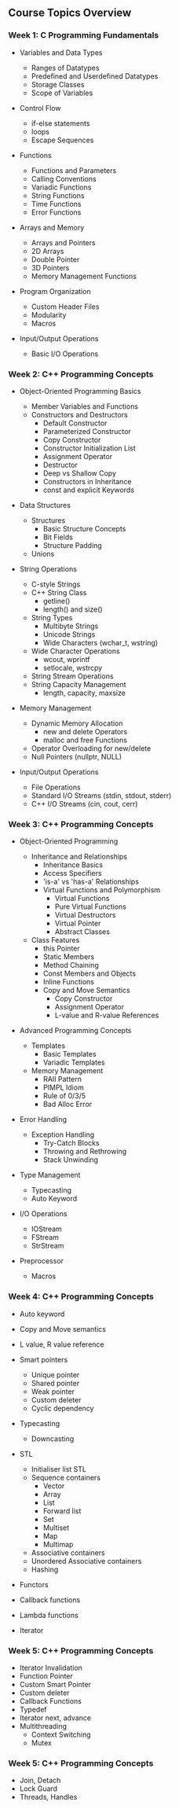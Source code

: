 ## Course Topics Overview

### Week 1: C Programming Fundamentals

- Variables and Data Types
  - Ranges of Datatypes
  - Predefined and Userdefined Datatypes
  - Storage Classes
  - Scope of Variables

- Control Flow
  - if-else statements
  - loops
  - Escape Sequences

- Functions
  - Functions and Parameters
  - Calling Conventions
  - Variadic Functions
  - String Functions
  - Time Functions
  - Error Functions

- Arrays and Memory
  - Arrays and Pointers
  - 2D Arrays
  - Double Pointer
  - 3D Pointers
  - Memory Management Functions

- Program Organization
  - Custom Header Files
  - Modularity
  - Macros

- Input/Output Operations
  - Basic I/O Operations

### Week 2: C++ Programming Concepts

- Object-Oriented Programming Basics
  - Member Variables and Functions
  - Constructors and Destructors
    - Default Constructor
    - Parameterized Constructor
    - Copy Constructor
    - Constructor Initialization List
    - Assignment Operator
    - Destructor
    - Deep vs Shallow Copy
    - Constructors in Inheritance
    - const and explicit Keywords

- Data Structures
  - Structures
    - Basic Structure Concepts
    - Bit Fields
    - Structure Padding
  - Unions

- String Operations
  - C-style Strings
  - C++ String Class
    - getline()
    - length() and size()
  - String Types
    - Multibyte Strings
    - Unicode Strings
    - Wide Characters (wchar_t, wstring)
  - Wide Character Operations
    - wcout, wprintf
    - setlocale, wstrcpy
  - String Stream Operations
  - String Capacity Management
    - length, capacity, maxsize

- Memory Management
  - Dynamic Memory Allocation
    - new and delete Operators
    - malloc and free Functions
  - Operator Overloading for new/delete
  - Null Pointers (nullptr, NULL)

- Input/Output Operations
  - File Operations
  - Standard I/O Streams (stdin, stdout, stderr)
  - C++ I/O Streams (cin, cout, cerr)

### Week 3: C++ Programming Concepts

- Object-Oriented Programming
  - Inheritance and Relationships
    - Inheritance Basics
    - Access Specifiers
    - 'is-a' vs 'has-a' Relationships
    - Virtual Functions and Polymorphism
      - Virtual Functions
      - Pure Virtual Functions
      - Virtual Destructors
      - Virtual Pointer
      - Abstract Classes
  - Class Features
    - this Pointer
    - Static Members
    - Method Chaining
    - Const Members and Objects
    - Inline Functions
    - Copy and Move Semantics
      - Copy Constructor
      - Assignment Operator
      - L-value and R-value References

- Advanced Programming Concepts
  - Templates
    - Basic Templates
    - Variadic Templates
  - Memory Management
    - RAII Pattern
    - PIMPL Idiom
    - Rule of 0/3/5
    - Bad Alloc Error

- Error Handling
  - Exception Handling
    - Try-Catch Blocks
    - Throwing and Rethrowing
    - Stack Unwinding

- Type Management
  - Typecasting
  - Auto Keyword

- I/O Operations
  - IOStream
  - FStream
  - StrStream

- Preprocessor
  - Macros

### Week 4: C++ Programming Concepts

- Auto keyword
- Copy and Move semantics
- L value, R value reference

- Smart pointers
  - Unique pointer
  - Shared pointer
  - Weak pointer
  - Custom deleter
  - Cyclic dependency

- Typecasting
  - Downcasting

- STL
  - Initialiser list STL
  - Sequence containers
    - Vector
    - Array
    - List
    - Forward list
    - Set
    - Multiset
    - Map
    - Multimap
  - Associative containers
  - Unordered Associative containers
  - Hashing

- Functors
- Callback functions
- Lambda functions
- Iterator

### Week 5: C++ Programming Concepts

- Iterator Invalidation
- Function Pointer
- Custom Smart Pointer
- Custom deleter
- Callback Functions
- Typedef
- Iterator next, advance
- Multithreading
  - Context Switching
  - Mutex

### Week 5: C++ Programming Concepts

- Join, Detach
- Lock Guard
- Threads, Handles
